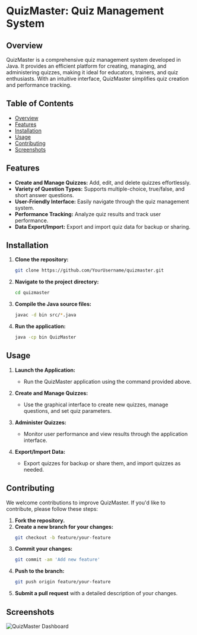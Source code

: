 # QuizMaster: Quiz Management System

## Overview

QuizMaster is a comprehensive quiz management system developed in Java. It provides an efficient platform for creating, managing, and administering quizzes, making it ideal for educators, trainers, and quiz enthusiasts. With an intuitive interface, QuizMaster simplifies quiz creation and performance tracking.

## Table of Contents

- [Overview](#overview)
- [Features](#features)
- [Installation](#installation)
- [Usage](#usage)
- [Contributing](#contributing)
- [Screenshots](#screenshots)

## Features

- **Create and Manage Quizzes:** Add, edit, and delete quizzes effortlessly.
- **Variety of Question Types:** Supports multiple-choice, true/false, and short answer questions.
- **User-Friendly Interface:** Easily navigate through the quiz management system.
- **Performance Tracking:** Analyze quiz results and track user performance.
- **Data Export/Import:** Export and import quiz data for backup or sharing.

## Installation

1. **Clone the repository:**
    ```sh
    git clone https://github.com/YourUsername/quizmaster.git
    ```
2. **Navigate to the project directory:**
    ```sh
    cd quizmaster
    ```
3. **Compile the Java source files:**
    ```sh
    javac -d bin src/*.java
    ```
4. **Run the application:**
    ```sh
    java -cp bin QuizMaster
    ```

## Usage

1. **Launch the Application:**
    - Run the QuizMaster application using the command provided above.

2. **Create and Manage Quizzes:**
    - Use the graphical interface to create new quizzes, manage questions, and set quiz parameters.

3. **Administer Quizzes:**
    - Monitor user performance and view results through the application interface.

4. **Export/Import Data:**
    - Export quizzes for backup or share them, and import quizzes as needed.

## Contributing

We welcome contributions to improve QuizMaster. If you'd like to contribute, please follow these steps:

1. **Fork the repository.**
2. **Create a new branch for your changes:**
    ```sh
    git checkout -b feature/your-feature
    ```
3. **Commit your changes:**
    ```sh
    git commit -am 'Add new feature'
    ```
4. **Push to the branch:**
    ```sh
    git push origin feature/your-feature
    ```
5. **Submit a pull request** with a detailed description of your changes.

## Screenshots

![QuizMaster Dashboard](screenshots/QuizMaster.png)

